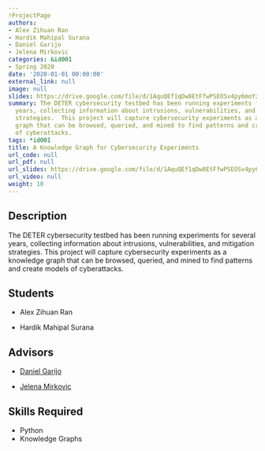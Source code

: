 ```yaml
---
!ProjectPage
authors:
- Alex Zihuan Ran
- Hardik Mahipal Surana
- Daniel Garijo
- Jelena Mirkovic
categories: &id001
- Spring 2020
date: '2020-01-01 00:00:00'
external_link: null
image: null
slides: https://drive.google.com/file/d/1AquQEf1qDw8EtFfwPSEOSv4py6moYzTs/view?usp=sharing
summary: The DETER cybersecurity testbed has been running experiments for several
  years, collecting information about intrusions, vulnerabilities, and mitigation
  strategies.  This project will capture cybersecurity experiments as a knowledge
  graph that can be browsed, queried, and mined to find patterns and create models
  of cyberattacks.
tags: *id001
title: A Knowledge Graph for Cybersecurity Experiments
url_code: null
url_pdf: null
url_slides: https://drive.google.com/file/d/1AquQEf1qDw8EtFfwPSEOSv4py6moYzTs/view?usp=sharing
url_video: null
weight: 10
---
```

## Description

The DETER cybersecurity testbed has been running experiments for several years, collecting information about intrusions, vulnerabilities, and mitigation strategies.  This project will capture cybersecurity experiments as a knowledge graph that can be browsed, queried, and mined to find patterns and create models of cyberattacks.





## Students

* Alex Zihuan Ran

* Hardik Mahipal Surana

## Advisors

* [Daniel Garijo](../../../author/daniel-garijo)

* [Jelena Mirkovic](../../../author/jelena-mirkovic)

## Skills Required


* Python
* Knowledge Graphs